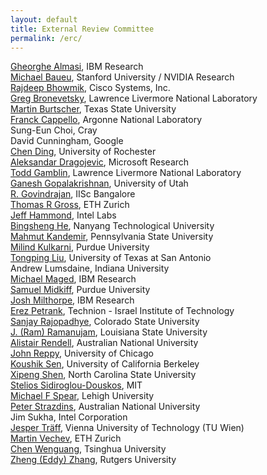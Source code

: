 ```yaml
---
layout: default
title: External Review Committee
permalink: /erc/
---
```

[Gheorghe Almasi](http://researcher.watson.ibm.com/researcher/view.php?person=us-gheorghe), IBM Research  
[Michael Baueu](http://stanford.edu/~mebauer), Stanford University / NVIDIA Research  
[Rajdeep Bhowmik](http://cs.binghamton.edu/~rbhowmik/), Cisco Systems, Inc.  
[Greg Bronevetsky](http://greg.bronevetsky.com/), Lawrence Livermore National Laboratory  
[Martin Burtscher](http://cs.txstate.edu/~burtscher/), Texas State University  
[Franck Cappello](http://www.mcs.anl.gov/person/franck-cappello), Argonne National Laboratory  
Sung-Eun Choi, Cray  
David Cunningham, Google  
[Chen Ding](http://www.cs.rochester.edu/u/cding), University of Rochester  
[Aleksandar Dragojevic](http://research.microsoft.com/en-us/people/alekd/), Microsoft Research  
[Todd Gamblin](http://people.llnl.gov/gamblin2), Lawrence Livermore National Laboratory  
[Ganesh Gopalakrishnan](http://www.cs.utah.edu/~ganesh/), University of Utah  
[R. Govindrajan](http://www.serc.iisc.ernet.in/~govind/), IISc Bangalore  
[Thomas R Gross](http://www.lst.inf.ethz.ch/people/trg.html), ETH Zurich  
[Jeff Hammond](http://jeffhammond.github.io/), Intel Labs  
[Bingsheng He](http://www.ntu.edu.sg/home/bshe/), Nanyang Technological University  
[Mahmut Kandemir](http://www.cse.psu.edu/~kandemir), Pennsylvania State University  
[Milind Kulkarni](https://engineering.purdue.edu/~milind), Purdue University  
[Tongping Liu](http://www.cs.utsa.edu/~tliu), University of Texas at San Antonio  
Andrew Lumsdaine,  Indiana University  
[Michael Maged](http://researcher.watson.ibm.com/researcher/view.php?person=us-magedm), IBM Research  
[Samuel Midkiff](http://engineering.purdue.edu/~smidkiff), Purdue University  
[Josh Milthorpe](http://researcher.watson.ibm.com/researcher/view.php?person=us-jjmiltho), IBM Research  
[Erez Petrank](http://www.cs.technion.ac.il/~erez/), Technion - Israel Institute of Technology  
[Sanjay Rajopadhye](http://www.cs.colostate.edu/~svr), Colorado State University  
[J. (Ram) Ramanujam](http://www.ece.lsu.edu/jxr/jxr.html), Louisiana State University  
[Alistair Rendell](http://cs.anu.edu.au/~Alistair.Rendell/), Australian National University  
[John Reppy](http://people.cs.uchicago.edu/~jhr/), University of Chicago  
[ Koushik Sen](http://srl.cs.berkeley.edu/~ksen/doku.php?id=), University of California Berkeley  
[Xipeng Shen](http://people.engr.ncsu.edu/xshen5/), North Carolina State University  
[Stelios Sidiroglou-Douskos](http://people.csail.mit.edu/stelios/), MIT  
[Michael F Spear](http://www.cse.lehigh.edu/~spear), Lehigh University  
[Peter Strazdins](http://users.cecs.anu.edu.au/~peter/), Australian National University  
Jim Sukha,  Intel Corporation  
[Jesper Träff](http://www.par.tuwien.ac.at), Vienna University of Technology (TU Wien)  
[Martin Vechev](http://www.srl.inf.ethz.ch/vechev.php), ETH Zurich  
[Chen Wenguang](http://hpc.cs.tsinghua.edu.cn/research/cluster/cwg.html), Tsinghua University  
[Zheng (Eddy) Zhang](http://www.cs.rutgers.edu/~zz124), Rutgers University  
